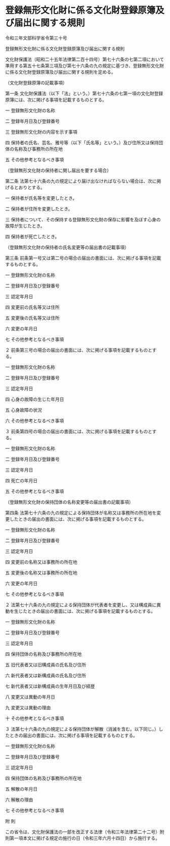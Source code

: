 # 登録無形文化財に係る文化財登録原簿及び届出に関する規則

令和三年文部科学省令第三十号

登録無形文化財に係る文化財登録原簿及び届出に関する規則

文化財保護法（昭和二十五年法律第二百十四号）第七十六条の七第二項において準用する第五十七条第三項及び第七十六条の九の規定に基づき、登録無形文化財に係る文化財登録原簿及び届出に関する規則を定める。

（文化財登録原簿の記載事項）

第一条 文化財保護法（以下「法」という。）第七十六条の七第一項の文化財登録原簿には、次に掲げる事項を記載するものとする。

一 登録無形文化財の名称

二 登録年月日及び登録番号

三 登録無形文化財の内容を示す事項

四 保持者の氏名、芸名、雅号等（以下「氏名等」という。）及び住所又は保持団体の名称及び事務所の所在地

五 その他参考となるべき事項

（登録無形文化財の保持者に関し届出を要する場合）

第二条 法第七十六条の九の規定により届け出なければならない場合は、次に掲げるとおりとする。

一 保持者が氏名等を変更したとき。

二 保持者が住所を変更したとき。

三 保持者について、その保持する登録無形文化財の保存に影響を及ぼす心身の故障が生じたとき。

四 保持者が死亡したとき。

（登録無形文化財の保持者の氏名変更等の届出書の記載事項）

第三条 前条第一号又は第二号の場合の届出の書面には、次に掲げる事項を記載するものとする。

一 登録無形文化財の名称

二 登録年月日及び登録番号

三 認定年月日

四 変更前の氏名等又は住所

五 変更後の氏名等又は住所

六 変更の年月日

七 その他参考となるべき事項

２ 前条第三号の場合の届出の書面には、次に掲げる事項を記載するものとする。

一 登録無形文化財の名称

二 登録年月日及び登録番号

三 認定年月日

四 心身の故障の生じた年月日

五 心身故障の状況

六 その他参考となるべき事項

３ 前条第四号の場合の届出の書面には、次に掲げる事項を記載するものとする。

一 登録無形文化財の名称

二 登録年月日及び登録番号

三 認定年月日

四 死亡の年月日

五 その他参考となるべき事項

（登録無形文化財の保持団体の名称変更等の届出書の記載事項）

第四条 法第七十六条の九の規定による保持団体が名称又は事務所の所在地を変更したときの届出の書面には、次に掲げる事項を記載するものとする。

一 登録無形文化財の名称

二 登録年月日及び登録番号

三 認定年月日

四 変更前の名称又は事務所の所在地

五 変更後の名称又は事務所の所在地

六 変更の年月日

七 その他参考となるべき事項

２ 法第七十六条の九の規定による保持団体が代表者を変更し、又は構成員に異動を生じたときの届出の書面には、次に掲げる事項を記載するものとする。

一 登録無形文化財の名称

二 登録年月日及び登録番号

三 認定年月日

四 保持団体の名称及び事務所の所在地

五 旧代表者又は旧構成員の氏名及び住所

六 新代表者又は新構成員の氏名及び住所

七 新代表者又は新構成員の生年月日及び経歴

八 変更又は異動の年月日

九 変更又は異動の理由

十 その他参考となるべき事項

３ 法第七十六条の九の規定による保持団体が解散（消滅を含む。以下同じ。）したときの届出の書面には、次に掲げる事項を記載するものとする。

一 登録無形文化財の名称

二 登録年月日及び登録番号

三 認定年月日

四 保持団体の名称及び事務所の所在地

五 解散の年月日

六 解散の理由

七 その他参考となるべき事項

附 則

この省令は、文化財保護法の一部を改正する法律（令和三年法律第二十二号）附則第一項本文に掲げる規定の施行の日（令和三年六月十四日）から施行する。
